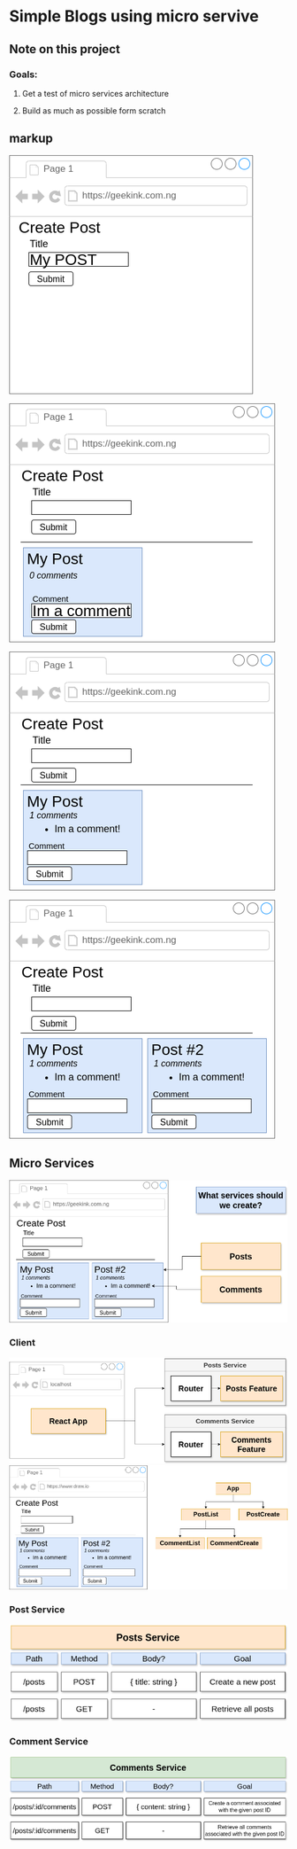 # Simple Blogs using micro servive


## Note on this project

### Goals:
1. Get a test of micro services architecture

2. Build as much as possible form scratch 

## markup

![](01.png)

![](./02.png)

![](./03.png)

![](./04.png)

## Micro Services

![](./micro01.png)

### Client

![](./client.png)
![](./reacts.png)

### Post Service

![](./post.png)


### Comment Service

![](./comment.png)


